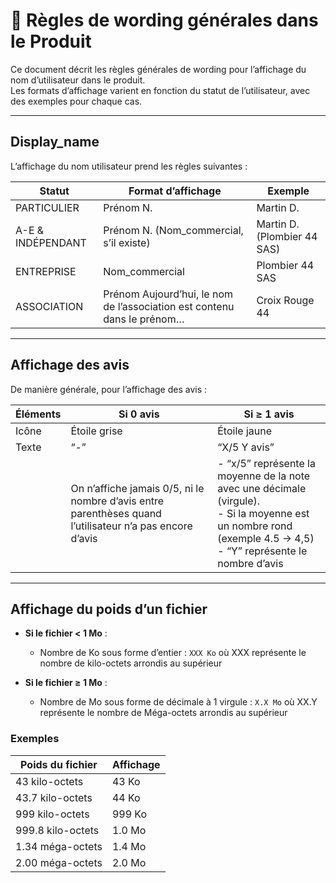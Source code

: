 # 📕 Règles de wording générales dans le Produit

Ce document décrit les règles générales de wording pour l’affichage du nom d’utilisateur dans le produit.  
Les formats d’affichage varient en fonction du statut de l’utilisateur, avec des exemples pour chaque cas.

---

## Display_name

L’affichage du nom utilisateur prend les règles suivantes :

| Statut            | Format d’affichage                                                      | Exemple                     |
| ----------------- | ----------------------------------------------------------------------- | --------------------------- |
| PARTICULIER       | Prénom N.                                                               | Martin D.                   |
| A-E & INDÉPENDANT | Prénom N. (Nom_commercial, s’il existe)                                 | Martin D. (Plombier 44 SAS) |
| ENTREPRISE        | Nom_commercial                                                          | Plombier 44 SAS             |
| ASSOCIATION       | Prénom Aujourd’hui, le nom de l’association est contenu dans le prénom… | Croix Rouge 44              |

---

## Affichage des avis

De manière générale, pour l’affichage des avis :

| Éléments | Si 0 avis                                                                                                | Si ≥ 1 avis                                                                                                                                                             |
| -------- | -------------------------------------------------------------------------------------------------------- | ----------------------------------------------------------------------------------------------------------------------------------------------------------------------- |
| Icône    | Étoile grise                                                                                             | Étoile jaune                                                                                                                                                            |
| Texte    | “-”                                                                                                      | “X/5 Y avis”                                                                                                                                                            |
|          | On n’affiche jamais 0/5, ni le nombre d’avis entre parenthèses quand l’utilisateur n’a pas encore d’avis | - “x/5” représente la moyenne de la note avec une décimale (virgule).<br> - Si la moyenne est un nombre rond (exemple 4.5 → 4,5) <br> - “Y” représente le nombre d’avis |

---

## Affichage du poids d’un fichier

- **Si le fichier < 1 Mo** :

  - Nombre de Ko sous forme d’entier : `XXX Ko` où XXX représente le nombre de kilo-octets arrondis au supérieur

- **Si le fichier ≥ 1 Mo** :
  - Nombre de Mo sous forme de décimale à 1 virgule : `X.X Mo` où XX.Y représente le nombre de Méga-octets arrondis au supérieur

### Exemples

| Poids du fichier  | Affichage |
| ----------------- | --------- |
| 43 kilo-octets    | 43 Ko     |
| 43.7 kilo-octets  | 44 Ko     |
| 999 kilo-octets   | 999 Ko    |
| 999.8 kilo-octets | 1.0 Mo    |
| 1.34 méga-octets  | 1.4 Mo    |
| 2.00 méga-octets  | 2.0 Mo    |
